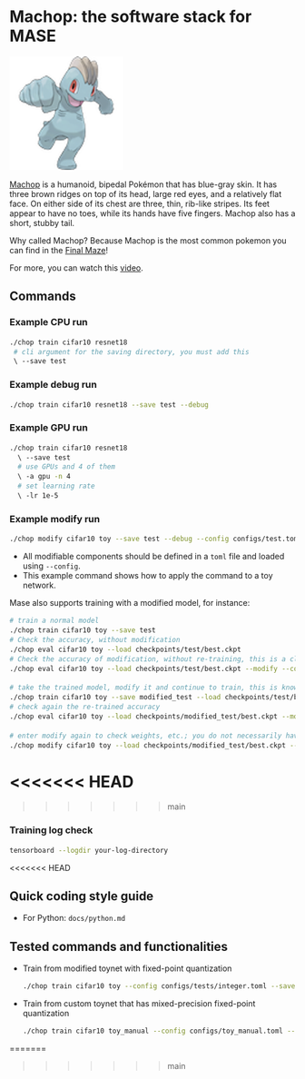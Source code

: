 # Machop: the software stack for MASE

![alt text](machop.png)

[Machop](https://bulbapedia.bulbagarden.net/wiki/Machop_(Pok%C3%A9mon)) is a humanoid, bipedal Pokémon that has blue-gray skin. It has three brown ridges on top of its head, large red eyes, and a relatively flat face. On either side of its chest are three, thin, rib-like stripes. Its feet appear to have no toes, while its hands have five fingers. Machop also has a short, stubby tail.

Why called Machop? Because Machop is the most common pokemon you can find in the [Final Maze](https://bulbapedia.bulbagarden.net/wiki/Final_Maze)!

For more, you can watch this [video](https://www.youtube.com/watch?v=JEUsN_KlDy8&ab_channel=Mah-Dry-Bread-Gameplay%26Streams%21).


## Commands

### Example CPU run

```bash
./chop train cifar10 resnet18
 # cli argument for the saving directory, you must add this
 \ --save test
```

### Example debug run

```bash
./chop train cifar10 resnet18 --save test --debug
```

### Example GPU run

```bash
./chop train cifar10 resnet18 
  \ --save test 
  # use GPUs and 4 of them
  \ -a gpu -n 4
  # set learning rate
  \ -lr 1e-5
```

### Example modify run

```bash
./chop modify cifar10 toy --save test --debug --config configs/test.toml
```

- All modifiable components should be defined in a `toml` file and loaded using `--config`.
- This example command shows how to apply the command to a toy network.

Mase also supports training with a modified model, for instance:

```bash
# train a normal model
./chop train cifar10 toy --save test
# Check the accuracy, without modification
./chop eval cifar10 toy --load checkpoints/test/best.ckpt
# Check the accuracy of modification, without re-training, this is a classic post-training quantization scenario
./chop eval cifar10 toy --load checkpoints/test/best.ckpt --modify --config configs/test.toml

# take the trained model, modify it and continue to train, this is known as quantization aware training
./chop train cifar10 toy --save modified_test --load checkpoints/test/best.ckpt --modify --config configs/test.toml
# check again the re-trained accuracy
./chop eval cifar10 toy --load checkpoints/modified_test/best.ckpt --modify --config configs/test.toml

# enter modify again to check weights, etc.; you do not necessarily have to save the model in modify
./chop modify cifar10 toy --load checkpoints/modified_test/best.ckpt --config configs/test.toml
```

<<<<<<< HEAD
=======

>>>>>>> main
### Training log check

```bash
tensorboard --logdir your-log-directory
```
<<<<<<< HEAD

## Quick coding style guide

- For Python: `docs/python.md`

## Tested commands and functionalities

- Train from modified toynet with fixed-point quantization
  ```bash
  ./chop train cifar10 toy --config configs/tests/integer.toml --save test --modify
  ```

- Train from custom toynet that has mixed-precision fixed-point quantization
  ```bash
  ./chop train cifar10 toy_manual --config configs/toy_manual.toml --save test
  ```
=======
>>>>>>> main
